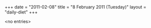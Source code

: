 +++
date = "2011-02-08"
title = "8 February 2011 (Tuesday)"
layout = "daily-diet"
+++


\<no entries\>